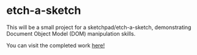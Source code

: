 # etch-a-sketch

This will be a small project for a sketchpad/etch-a-sketch, demonstrating Document Object Model (DOM) manipulation skills.

You can visit the completed work <a href="https://jxcksonli.github.io/etch-a-sketch/"> here! </a>